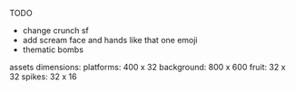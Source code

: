 TODO

- change crunch sf
- add scream face and hands like that one emoji
- thematic bombs

assets dimensions:
platforms: 400 x 32
background: 800 x 600
fruit: 32 x 32
spikes: 32 x 16